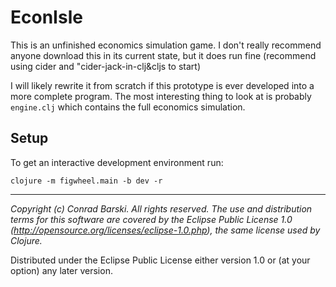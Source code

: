 # EconIsle

This is an unfinished economics simulation game. I don't really recommend anyone download this in its current state, but it does run fine (recommend using cider and "cider-jack-in-clj&cljs to start)

I will likely rewrite it from scratch if this prototype is ever developed into a more complete program. The most interesting thing to look at is probably `engine.clj` which contains the full economics simulation.

## Setup

To get an interactive development environment run:

    clojure -m figwheel.main -b dev -r

---
_Copyright (c) Conrad Barski. All rights reserved._
_The use and distribution terms for this software are covered by the Eclipse Public License 1.0 (http://opensource.org/licenses/eclipse-1.0.php), the same license used by Clojure._

Distributed under the Eclipse Public License either version 1.0 or (at your option) any later version.
